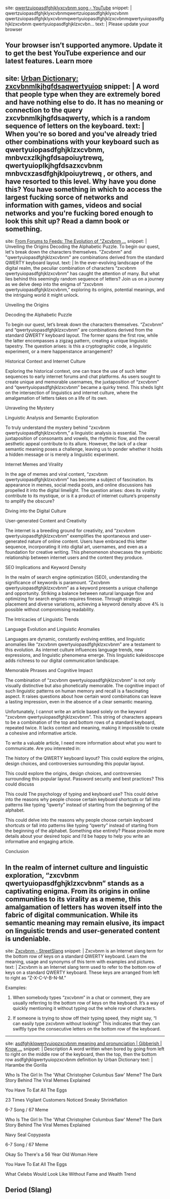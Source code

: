 site: [qwertzuiopasdfghjklyxcvbnm song - YouTube](https://www.youtube.com/watch?v=1sgfODcZm6s)
snippet: |
  qwertzuiopasdfghjklyxcvbnmqwertzuiopasdfghjklyxcvbnm qwertzuiopasdfghjklyxcvbnmqwertyuiopasdfghjklzxcvbnmqwertyuiopasdfghjklzxcvbnm qwertyuiopasdfghjklzxcvbn...
text: |
  Please update your browser

  Your browser isn’t supported anymore. Update it to get the best YouTube experience and our latest features. Learn more
---

site: [Urban Dictionary: zxcvbnmlkjhgfdsaqwertyuiop](https://www.urbandictionary.com/define.php?term=zxcvbnmlkjhgfdsaqwertyuiop)
snippet: |
  A word that people type when they are extremely bored and have nothing else to do. It has no meaning or connection to the query zxcvbnmlkjhgfdsaqwerty, which is a random sequence of letters on the keyboard.
text: |
  When you're so bored and you've already tried other combinations with your keyboard such as qwertyuiopasdfghjklzxcvbnm, mnbvcxzlkjhgfdsapoiuytrewq, qwertyuioplkjhgfdsazxcvbnm mnbvcxzasdfghjklpoiuytrewq , or others, and have resorted to this level. Why have you done this? You have something in which to access the largest fucking sorce of networks and information with games, videos and social networks and you're fucking bored enough to look this shit up? Read a damn book or something.
---

site: [From Forums to Feeds: The Evolution of "Zxcvbnm ...](https://wygazette.com/from-forums-to-feeds-the-evolution-of-zxcvbnm-qwertyuiopasdfghjklzxcvbnm/)
snippet: |
  Unveiling the Origins Decoding the Alphabetic Puzzle. To begin our quest, let's break down the characters themselves. "Zxcvbnm" and "qwertyuiopasdfghjklzxcvbnm" are combinations derived from the standard QWERTY keyboard layout.
text: |
  In the ever-evolving landscape of the digital realm, the peculiar combination of characters “zxcvbnm qwertyuiopasdfghjklzxcvbnm” has caught the attention of many. But what lies behind this seemingly random sequence of letters? Join us on a journey as we delve deep into the enigma of “zxcvbnm qwertyuiopasdfghjklzxcvbnm,” exploring its origins, potential meanings, and the intriguing world it might unlock.

  Unveiling the Origins

  Decoding the Alphabetic Puzzle

  To begin our quest, let’s break down the characters themselves. “Zxcvbnm” and “qwertyuiopasdfghjklzxcvbnm” are combinations derived from the standard QWERTY keyboard layout. The former spans the first row, while the latter encompasses a zigzag pattern, creating a unique linguistic tapestry. The question arises: is this a cryptographic code, a linguistic experiment, or a mere happenstance arrangement?

  Historical Context and Internet Culture

  Exploring the historical context, one can trace the use of such letter sequences to early internet forums and chat platforms. As users sought to create unique and memorable usernames, the juxtaposition of “zxcvbnm” and “qwertyuiopasdfghjklzxcvbnm” became a quirky trend. This sheds light on the intersection of linguistics and internet culture, where the amalgamation of letters takes on a life of its own.

  Unraveling the Mystery

  Linguistic Analysis and Semantic Exploration

  To truly understand the mystery behind “zxcvbnm qwertyuiopasdfghjklzxcvbnm,” a linguistic analysis is essential. The juxtaposition of consonants and vowels, the rhythmic flow, and the overall aesthetic appeal contribute to its allure. However, the lack of a clear semantic meaning poses a challenge, leaving us to ponder whether it holds a hidden message or is merely a linguistic experiment.

  Internet Memes and Virality

  In the age of memes and viral content, “zxcvbnm qwertyuiopasdfghjklzxcvbnm” has become a subject of fascination. Its appearance in memes, social media posts, and online discussions has propelled it into the digital limelight. The question arises: does its virality contribute to its mystique, or is it a product of internet culture’s propensity to amplify the obscure?

  Diving into the Digital Culture

  User-generated Content and Creativity

  The internet is a breeding ground for creativity, and “zxcvbnm qwertyuiopasdfghjklzxcvbnm” exemplifies the spontaneous and user-generated nature of online content. Users have embraced this letter sequence, incorporating it into digital art, usernames, and even as a foundation for creative writing. This phenomenon showcases the symbiotic relationship between internet users and the content they produce.

  SEO Implications and Keyword Density

  In the realm of search engine optimization (SEO), understanding the significance of keywords is paramount. “Zxcvbnm qwertyuiopasdfghjklzxcvbnm” as a keyword presents a unique challenge and opportunity. Striking a balance between natural language flow and optimizing for search engines requires finesse. Through strategic placement and diverse variations, achieving a keyword density above 4% is possible without compromising readability.

  The Intricacies of Linguistic Trends

  Language Evolution and Linguistic Anomalies

  Languages are dynamic, constantly evolving entities, and linguistic anomalies like “zxcvbnm qwertyuiopasdfghjklzxcvbnm” are a testament to this evolution. As internet culture influences language trends, new expressions, and linguistic phenomena emerge. This linguistic kaleidoscope adds richness to our digital communication landscape.

  Memorable Phrases and Cognitive Impact

  The combination of “zxcvbnm qwertyuiopasdfghjklzxcvbnm” is not only visually distinctive but also phonetically memorable. The cognitive impact of such linguistic patterns on human memory and recall is a fascinating aspect. It raises questions about how certain word combinations can leave a lasting impression, even in the absence of a clear semantic meaning.

  Unfortunately, I cannot write an article based solely on the keyword “zxcvbnm qwertyuiopasdfghjklzxcvbnm”. This string of characters appears to be a combination of the top and bottom rows of a standard keyboard, repeated twice. It lacks context and meaning, making it impossible to create a cohesive and informative article.

  To write a valuable article, I need more information about what you want to communicate. Are you interested in:

  The history of the QWERTY keyboard layout? This could explore the origins, design choices, and controversies surrounding this popular layout.

  This could explore the origins, design choices, and controversies surrounding this popular layout. Password security and best practices? This could discuss

  This could The psychology of typing and keyboard use? This could delve into the reasons why people choose certain keyboard shortcuts or fall into patterns like typing “qwerty” instead of starting from the beginning of the alphabet.

  This could delve into the reasons why people choose certain keyboard shortcuts or fall into patterns like typing “qwerty” instead of starting from the beginning of the alphabet. Something else entirely? Please provide more details about your desired topic and I’d be happy to help you write an informative and engaging article.

  Conclusion

  In the realm of internet culture and linguistic exploration, “zxcvbnm qwertyuiopasdfghjklzxcvbnm” stands as a captivating enigma. From its origins in online communities to its virality as a meme, this amalgamation of letters has woven itself into the fabric of digital communication. While its semantic meaning may remain elusive, its impact on linguistic trends and user-generated content is undeniable.
---

site: [Zxcvbnm - StreetSlang](https://streetslang.com/glossary/zxcvbnm/)
snippet: |
  Zxcvbnm is an Internet slang term for the bottom row of keys on a standard QWERTY keyboard. Learn the meaning, usage and synonyms of this term with examples and pictures.
text: |
  Zxcvbnm is an Internet slang term used to refer to the bottom row of keys on a standard QWERTY keyboard. These keys are arranged from left to right as “Z-X-C-V-B-N-M.”

  Examples:

  1. When somebody types “zxcvbnm” in a chat or comment, they are usually referring to the bottom row of keys on the keyboard. It’s a way of quickly mentioning it without typing out the whole row of characters.

  2. If someone is trying to show off their typing speed, they might say, “I can easily type zxcvbnm without looking!” This indicates that they can swiftly type the consecutive letters on the bottom row of the keyboard.
---

site: [asdfghjklqwertyuiopzxcvbnm meaning and pronunciation | Gibberish | Know ...](https://knowyourmeme.com/videos/202192-gibberish)
snippet: |
  Description A word written when bored by going from left to right on the middle row of the keyboard, then the top, then the bottom row asdfghjklqwertyuiopzxcvbnm definition by Urban Dictionary
text: |
  Harambe the Gorilla

  Who Is The Girl In The 'What Christopher Columbus Saw' Meme? The Dark Story Behind The Viral Memes Explained

  You Have To Eat All The Eggs

  23 Times Vigilant Customers Noticed Sneaky Shrinkflation

  6-7 Song / 67 Meme

  Who Is The Girl In The 'What Christopher Columbus Saw' Meme? The Dark Story Behind The Viral Memes Explained

  Navy Seal Copypasta

  6-7 Song / 67 Meme

  Okay So There's a 56 Year Old Woman Here

  You Have To Eat All The Eggs

  What Celebs Would Look Like Without Fame and Wealth Trend

  Deriod (Slang)
---
